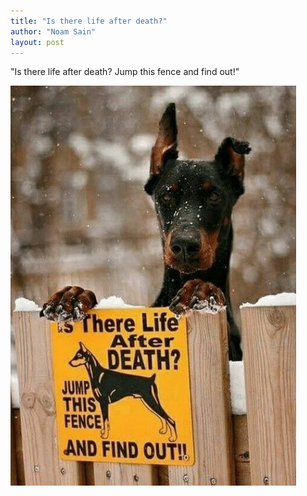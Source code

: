 ```yaml
---
title: "Is there life after death?"
author: "Noam Sain"
layout: post
---
```


"Is there life after death? Jump this fence and find out!"

![Is there life after death?](/assets/2022/2022-10-funny08.jpg "Is there life after death?")
